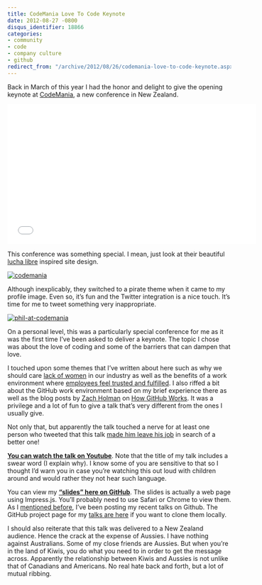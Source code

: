 ```yaml
---
title: CodeMania Love To Code Keynote
date: 2012-08-27 -0800
disqus_identifier: 18866
categories:
- community
- code
- company culture
- github
redirect_from: "/archive/2012/08/26/codemania-love-to-code-keynote.aspx/"
---
```


Back in March of this year I had the honor and delight to give the
opening keynote at [CodeMania](http://codemania.co.nz/ "CodeMania"), a
new conference in New Zealand.

<iframe width="560" height="315" src="//www.youtube.com/embed/HYnEhDOKoxA" frameborder="0" allowfullscreen></iframe>

This conference was something special. I
mean, just look at their beautiful [lucha
libre](http://en.wikipedia.org/wiki/Lucha_libre "Lucha Libre on Wikipedia")
inspired site design.

[![codemania](https://haacked.com/images/haacked_com/WindowsLiveWriter/CodeMania-Love-To-Code-Keynote_E9B6/codemania_thumb.png "codemania")](https://haacked.com/images/haacked_com/WindowsLiveWriter/CodeMania-Love-To-Code-Keynote_E9B6/codemania_2.png)

Although inexplicably, they switched to a pirate theme when it came to
my profile image. Even so, it’s fun and the Twitter integration is a
nice touch. It’s time for me to tweet something very inappropriate.

[![phil-at-codemania](https://haacked.com/images/haacked_com/WindowsLiveWriter/CodeMania-Love-To-Code-Keynote_E9B6/phil-at-codemania_thumb_1.png "phil-at-codemania")](https://haacked.com/images/haacked_com/WindowsLiveWriter/CodeMania-Love-To-Code-Keynote_E9B6/phil-at-codemania_4.png)

On a personal level, this was a particularly special conference for me
as it was the first time I’ve been asked to deliver a keynote. The topic
I chose was about the love of coding and some of the barriers that can
dampen that love.

I touched upon some themes that I’ve written about here such as why we
should care [lack of
women](https://haacked.com/archive/2012/03/22/what-are-brogrammers-afraid-of.aspx "What are brogrammers afraid of?")
in our industry as well as the benefits of a work environment where
[employees feel trusted and
fulfilled](https://haacked.com/archive/2012/08/03/how-to-talk-to-employees.aspx "How to talk to employees").
I also riffed a bit about the GitHub work environment based on my brief
experience there as well as the blog posts by [Zach
Holman](http://zachholman.com/ "Zach's Blog") on [How GitHub
Works](https://github.com/blog/920-how-github-works "How GitHub Works").
It was a privilege and a lot of fun to give a talk that’s very different
from the ones I usually give.

Not only that, but apparently the talk touched a nerve for at least one
person who tweeted that this talk [made him leave his
job](https://twitter.com/kev_nz/status/239252199006404608 "Tweet about leaving his job")
in search of a better one!

**[You can watch the talk on
Youtube](https://www.youtube.com/watch?v=HYnEhDOKoxA "I Love To Code")**.
Note that the title of my talk includes a swear word (I explain why). I
know some of you are sensitive to that so I thought I’d warn you in case
you’re watching this out loud with children around and would rather they
not hear such language.

You can view my [**“slides” here on
GitHub**](http://talks.haacked.com/presentations/2012/CodeMania/Keynote/#/title "CodeMania keynote slides").
The slides is actually a web page using Impress.js. You’ll probably need
to use Safari or Chrome to view them. As I [mentioned
before](https://haacked.com/archive/2012/06/19/talks-on-github-and-nuget.aspx "Talks up on GitHub"),
I’ve been posting my recent talks on Github. The GitHub project page for
my [talks are here](https://github.com/haacked/talks "Talks on GitHub")
if you want to clone them locally.

I should also reiterate that this talk was delivered to a New Zealand
audience. Hence the crack at the expense of Aussies. I have nothing
against Australians. Some of my close friends are Aussies. But when
you’re in the land of Kiwis, you do what you need to in order to get the
message across. Apparently the relationship between Kiwis and Aussies is
not unlike that of Canadians and Americans. No real hate back and forth,
but a lot of mutual ribbing.

